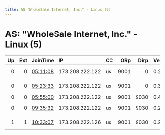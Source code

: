 ```yaml
---
title: AS "WholeSale Internet, Inc." - Linux (5)
---
```


# AS: "WholeSale Internet, Inc." - Linux (5)

|   Up |   Ext | JoinTime                                                                                            | IP              | CC   |   ORp |   Dirp | Version   | Contact                      | Nickname          |   eFamMembers |
|-----:|------:|:----------------------------------------------------------------------------------------------------|:----------------|:-----|------:|-------:|:----------|:-----------------------------|:------------------|--------------:|
|    0 |     0 | [05:11:08](https://metrics.torproject.org/rs.html#details/60C5801C019ADD30AFE7C7DA6FB36060C8C97AE7) | 173.208.222.122 | us   |  9001 |      0 | 0.2.8.12  | Matthew Mattox &lt;mmattox@s | SupportToolsNode2 |             1 |
|    0 |     0 | [05:23:33](https://metrics.torproject.org/rs.html#details/C32AB1EB1097035FF0E1464C33FB5236F8E864F2) | 173.208.222.122 | us   |  9001 |      0 | 0.3.4.11  | Matthew Mattox &lt;mmattox@s | SupportToolsNode2 |             1 |
|    0 |     0 | [05:55:00](https://metrics.torproject.org/rs.html#details/DF93D6D17DCDA0261CCE49F47AE8E31BC9C87C83) | 173.208.222.122 | us   |  9001 |   9030 | 0.4.0.5   | tor@support.tools            | SupportToolsb1n2  |             1 |
|    0 |     0 | [09:35:32](https://metrics.torproject.org/rs.html#details/BE1AD444606CB7C122EAB1CF01A7F28541E53EEC) | 173.208.222.122 | us   |  9001 |   9030 | 0.2.9.14  | tor at support dot tools     | SupportToolsB1N2  |             1 |
|    1 |     1 | [10:33:07](https://metrics.torproject.org/rs.html#details/C96CF01569D626581C3D06DB1F8F3933ABD5560E) | 173.208.222.126 | us   |  9001 |   9030 | 0.2.9.14  | Matthew Mattox &lt;tor@suppo | SupportToolsB1N2  |             1 |
